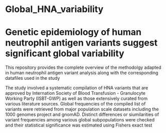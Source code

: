 # Global_HNA_variability

<h1> Genetic epidemiology of human neutrophil antigen variants suggest significant global variability </h1>

This repository provides the complete overview of the methodolgy adapted in human neutrophil antigen variant analysis along with the corresponding datafiles used in the study

The study involved a systematic compilation of HNA variants that are approved by Internation Society of Blood Transfusion - Granulocyte Working Party (ISBT-GWP) as well as those extensively curated from various literature sources. Global frequencies of the compiled list of variants were retrieved from major population scale datasets including the 1000 genomes project and gnomAD. Distinct differences or siumilarities of variant frequencies among various global subpopulations were checked and their statistical significance was estimated using Fishers exact test
